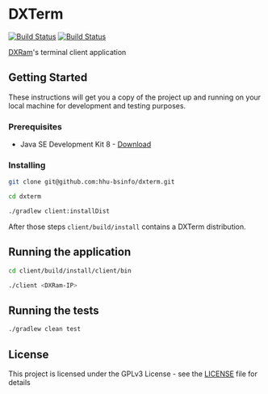 # DXTerm

[![Build Status](https://travis-ci.org/hhu-bsinfo/dxterm.svg?branch=master)](https://travis-ci.org/hhu-bsinfo/dxterm)
[![Build Status](https://travis-ci.org/hhu-bsinfo/dxterm.svg?branch=development)](https://travis-ci.org/hhu-bsinfo/dxterm)

[DXRam](https://github.com/hhu-bsinfo/dxram)'s terminal client application

## Getting Started

These instructions will get you a copy of the project up and running on your local machine for development and testing purposes.

### Prerequisites

  - Java SE Development Kit 8 - [Download](http://www.oracle.com/technetwork/java/javase/downloads/index.html)

### Installing

```sh
git clone git@github.com:hhu-bsinfo/dxterm.git

cd dxterm

./gradlew client:installDist
```

After those steps `client/build/install` contains a DXTerm distribution.

## Running the application

```sh
cd client/build/install/client/bin

./client <DXRam-IP>
```


## Running the tests

```sh
./gradlew clean test
```

## License

This project is licensed under the GPLv3 License - see the [LICENSE](LICENSE) file for details
